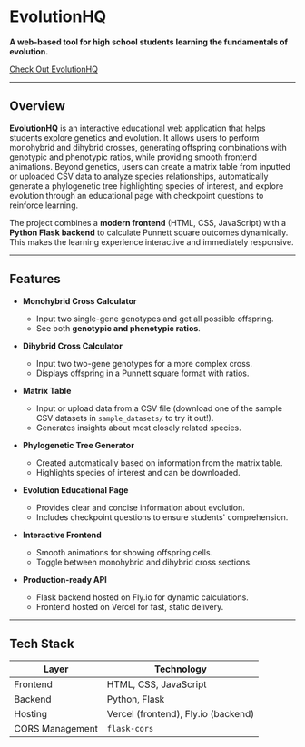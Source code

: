 # EvolutionHQ

**A web-based tool for high school students learning the fundamentals of evolution.**

[Check Out EvolutionHQ](https://www.evolutionhq.org)

---

## Overview

**EvolutionHQ** is an interactive educational web application that helps students explore genetics and evolution. It allows users to perform monohybrid and dihybrid crosses, generating offspring combinations with genotypic and phenotypic ratios, while providing smooth frontend animations. Beyond genetics, users can create a matrix table from inputted or uploaded CSV data to analyze species relationships, automatically generate a phylogenetic tree highlighting species of interest, and explore evolution through an educational page with checkpoint questions to reinforce learning.

The project combines a **modern frontend** (HTML, CSS, JavaScript) with a **Python Flask backend** to calculate Punnett square outcomes dynamically. This makes the learning experience interactive and immediately responsive.

---

## Features

- **Monohybrid Cross Calculator**  
  - Input two single-gene genotypes and get all possible offspring.  
  - See both **genotypic and phenotypic ratios**.  

- **Dihybrid Cross Calculator**  
  - Input two two-gene genotypes for a more complex cross.  
  - Displays offspring in a Punnett square format with ratios.  

- **Matrix Table**
  - Input or upload data from a CSV file (download one of the sample CSV datasets in `sample_datasets/` to try it out!).
  - Generates insights about most closely related species.

- **Phylogenetic Tree Generator**
  - Created automatically based on information from the matrix table.
  - Highlights species of interest and can be downloaded.

- **Evolution Educational Page**
  - Provides clear and concise information about evolution.
  - Includes checkpoint questions to ensure students' comprehension.

- **Interactive Frontend**  
  - Smooth animations for showing offspring cells.  
  - Toggle between monohybrid and dihybrid cross sections.  

- **Production-ready API**  
  - Flask backend hosted on Fly.io for dynamic calculations.  
  - Frontend hosted on Vercel for fast, static delivery.

---

## Tech Stack

| Layer           | Technology                 |
|-----------------|----------------------------|
| Frontend        | HTML, CSS, JavaScript      |
| Backend         | Python, Flask              |
| Hosting         | Vercel (frontend), Fly.io (backend) |
| CORS Management | `flask-cors`               |
